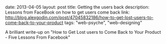 date: 2013-04-05
layout: post
title: Getting the users back
description: Lessons from FaceBook on how to get users come back
link: http://blog.alexgodin.com/post/47045832186/how-to-get-lost-users-to-come-back-to-your-product
tags: "web-psyche", "web-designing"

A brilliant write-up on "How to Get Lost users to Come Back to Your Product - Five Lessons From Facebook"
